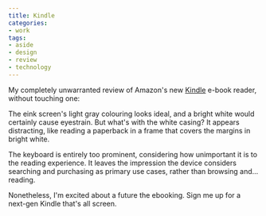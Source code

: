 ```yaml
---
title: Kindle
categories:
- work
tags:
- aside
- design
- review
- technology
---
```


My completely unwarranted review of Amazon's new [Kindle][1] e-book reader, without touching one:

   [1]: http://www.amazon.com/dp/B000FI73MA/?tag=gerwitz-20

The eink screen's light gray colouring looks ideal, and a bright white would certainly cause eyestrain. But what's with the white casing? It appears distracting, like reading a paperback in a frame that covers the margins in bright white. 

The keyboard is entirely too prominent, considering how unimportant it is to the reading experience. It leaves the impression the device considers searching and purchasing as primary use cases, rather than browsing and... reading. 

Nonetheless, I'm excited about a future the ebooking. Sign me up for a next-gen Kindle that's all screen.

